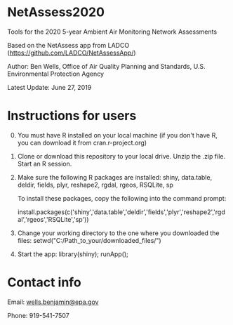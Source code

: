 # NetAssess2020
Tools for the 2020 5-year Ambient Air Monitoring Network Assessments

Based on the NetAssess app from LADCO (https://github.com/LADCO/NetAssessApp/)

Author: Ben Wells, Office of Air Quality Planning and Standards, U.S. Environmental Protection Agency

Latest Update: June 27, 2019

# Instructions for users
0. You must have R installed on your local machine (if you don't have R, you can download it from cran.r-project.org)

1. Clone or download this repository to your local drive. Unzip the .zip file. Start an R session.

2. Make sure the following R packages are installed: shiny, data.table, deldir, fields, plyr, reshape2, rgdal, rgeos, RSQLite, sp

   To install these packages, copy the following into the command prompt:
   
   install.packages(c('shiny','data.table','deldir','fields','plyr','reshape2','rgdal','rgeos','RSQLite','sp'))
   
3. Change your working directory to the one where you downloaded the files: setwd("C:/Path_to_your/downloaded_files/")

4. Start the app: library(shiny); runApp();
   
# Contact info
Email: wells.benjamin@epa.gov

Phone: 919-541-7507
